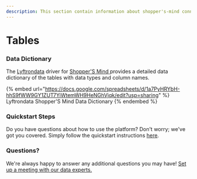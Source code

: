 ```yaml
---
description: This section contain information about shopper's-mind connector tables information
---
```


# Tables

### Data Dictionary

The [Lyftrondata](https://www.lyftrondata.com/) driver for [Shopper'S Mind](https://www.lyftrondata.com/integration/shopper's-mind/)[ ](https://www.lyftrondata.com/integration/shopper's-mind/)provides a detailed data dictionary of the tables with data types and column names.

{% embed url="https://docs.google.com/spreadsheets/d/1a7PyHRYbH-hhS9fWW9GY1ZUT7YiWtemWH9HeNGhVjqk/edit?usp=sharing" %}
Lyftrondata Shopper'S Mind Data Dictionary
{% endembed %}

### Quickstart Steps

Do you have questions about how to use the platform? Don't worry; we've got you covered. Simply follow the quickstart instructions [here](../../../../quickstart-steps.md).

### Questions? <a href="#questions" id="questions"></a>

We're always happy to answer any additional questions you may have! [Set up a meeting with our data experts.](https://www.lyftrondata.com/book-a-meeting/)

